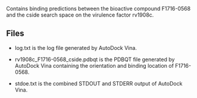 Contains binding predictions between the bioactive compound F1716-0568 and the cside search space on the virulence factor rv1908c.

## Files

- log.txt is the log file generated by AutoDock Vina.

- rv1908c_F1716-0568_cside.pdbqt is the PDBQT file generated by AutoDock Vina containing the orientation and binding location of F1716-0568.

- stdoe.txt is the combined STDOUT and STDERR output of AutoDock Vina.

